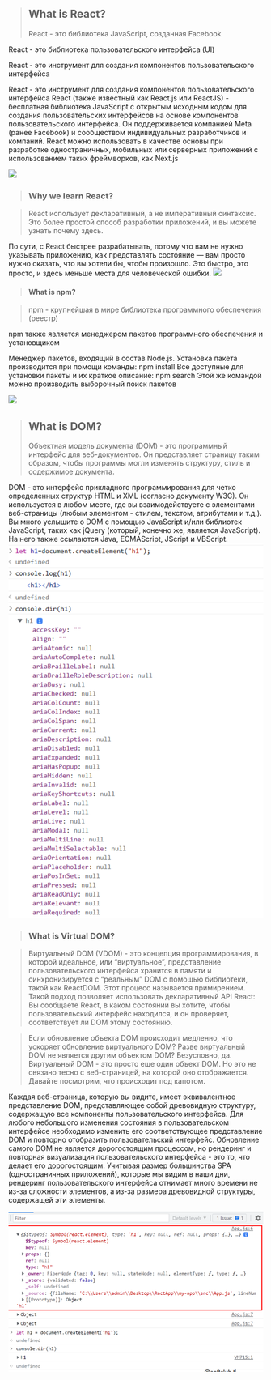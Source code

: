 >## What is React? 
 >React - это библиотека JavaScript, созданная Facebook

React - это библиотека пользовательского интерфейса (UI)

React - это инструмент для создания компонентов пользовательского интерфейса

React - это инструмент для создания компонентов пользовательского интерфейса React (также известный как React.js или ReactJS) - бесплатная библиотека JavaScript с открытым исходным кодом для создания пользовательских интерфейсов на основе компонентов пользовательского интерфейса. Он поддерживается компанией Meta (ранее Facebook) и сообществом индивидуальных разработчиков и компаний. React можно использовать в качестве основы при разработке одностраничных, мобильных или серверных приложений с использованием таких фреймворков, как Next.js

![](https://p1-juejin.byteimg.com/tos-cn-i-k3u1fbpfcp/fc250145c8b1473b8f9ed8f07dfc7ada~tplv-k3u1fbpfcp-zoom-crop-mark:4536:4536:4536:2553.image)

>### Why we learn React?

 >React использует декларативный, а не императивный синтаксис. Это более простой способ разработки приложений, и вы можете узнать почему здесь.

По сути, с React быстрее разрабатывать, потому что вам не нужно указывать приложению, как представлять состояние — вам просто нужно сказать, что вы хотели бы, чтобы произошло. Это быстро, это просто, и здесь меньше места для человеческой ошибки.
![](https://citrusbug.com/storage/uploads/blog/Best-10-web-development-frameworks/React-web-apps-example.jpeg)

> #### What is npm?

 >npm - крупнейшая в мире библиотека программного обеспечения (реестр)

npm также является менеджером пакетов программного обеспечения и установщиком

Менеджер пакетов, входящий в состав Node.js. Установка пакета производится при помощи команды: npm install Все доступные для установки пакеты и их краткое описание: npm search Этой же командой можно производить выборочный поиск пакетов

![](https://uploads.toptal.io/blog/image/122067/toptal-blog-image-1485880745952-0d808da7348344ead96210bb0b7e9e51.png)

>## What is DOM?
 >Объектная модель документа (DOM) - это программный
интерфейс для веб-документов. Он представляет страницу
таким образом, чтобы программы могли изменять
структуру, стиль и содержимое документа.

DOM - это интерфейс прикладного программирования для четко определенных структур HTML и XML (согласно документу W3C). Он используется в любом месте, где вы взаимодействуете с элементами веб-страницы (любым элементом - стилем, текстом, атрибутами и т.д.). Вы много услышите о DOM с помощью JavaScript и/или библиотек JavaScript, таких как jQuery (который, конечно же, является JavaScript). На него также ссылаются Java, ECMAScript, JScript и VBScript.
![](/Screenshot_1.png)

> ### What is Virtual DOM?

 >Виртуальный DOM (VDOM) - это концепция программирования, в которой идеальное, или “виртуальное”, представление пользовательского интерфейса хранится в памяти и синхронизируется с “реальным” DOM с помощью библиотеки, такой как ReactDOM. Этот процесс называется примирением.
Такой подход позволяет использовать декларативный API React: Вы сообщаете React, в каком состоянии вы хотите, чтобы пользовательский интерфейс находился, и он проверяет, соответствует ли DOM этому состоянию.

 >Если обновление объекта DOM происходит медленно, что ускоряет обновление виртуального DOM? Разве виртуальный DOM не является другим объектом DOM? Безусловно, да. Виртуальный DOM - это просто еще один объект DOM. Но это не связано тесно с веб-страницей, на которой оно отображается. Давайте посмотрим, что происходит под капотом.

Каждая веб-страница, которую вы видите, имеет эквивалентное представление DOM, представляющее собой древовидную структуру, содержащую все компоненты пользовательского интерфейса. Для любого небольшого изменения состояния в пользовательском интерфейсе необходимо изменить его соответствующее представление DOM и повторно отобразить пользовательский интерфейс. Обновление самого DOM не является дорогостоящим процессом, но рендеринг и повторная визуализация пользовательского интерфейса - это то, что делает его дорогостоящим. Учитывая размер большинства SPA (одностраничных приложений), которые мы видим в наши дни, рендеринг пользовательского интерфейса отнимает много времени не из-за сложности элементов, а из-за размера древовидной структуры, содержащей эти элементы.

![](/Screenshot_2.png)